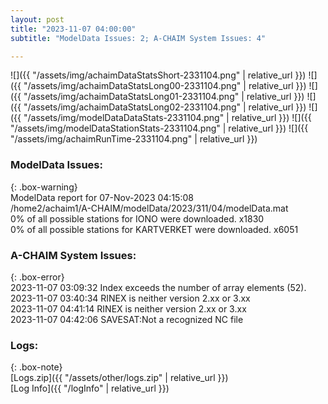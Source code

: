 ```yaml
---
layout: post
title: "2023-11-07 04:00:00"
subtitle: "ModelData Issues: 2; A-CHAIM System Issues: 4"

---
```


![]({{ "/assets/img/achaimDataStatsShort-2331104.png" | relative_url }})
![]({{ "/assets/img/achaimDataStatsLong00-2331104.png" | relative_url }})
![]({{ "/assets/img/achaimDataStatsLong01-2331104.png" | relative_url }})
![]({{ "/assets/img/achaimDataStatsLong02-2331104.png" | relative_url }})
![]({{ "/assets/img/modelDataDataStats-2331104.png" | relative_url }})
![]({{ "/assets/img/modelDataStationStats-2331104.png" | relative_url }})
![]({{ "/assets/img/achaimRunTime-2331104.png" | relative_url }})


### ModelData Issues:  
  
{: .box-warning}  
 ModelData report for 07-Nov-2023 04:15:08   
 /home2/achaim1/A-CHAIM/modelData/2023/311/04/modelData.mat   
 0% of all possible stations for IONO were downloaded. x1830   
 0% of all possible stations for KARTVERKET were downloaded. x6051   
  
### A-CHAIM System Issues:  
  
{: .box-error}  
2023-11-07 03:09:32 Index exceeds the number of array elements (52).  
2023-11-07 03:40:34 RINEX is neither version 2.xx or 3.xx  
2023-11-07 04:41:14 RINEX is neither version 2.xx or 3.xx  
2023-11-07 04:42:06 SAVESAT:Not a recognized NC file  

### Logs:  
  
{: .box-note}  
[Logs.zip]({{ "/assets/other/logs.zip" | relative_url }})  
[Log Info]({{ "/logInfo" | relative_url }})  
